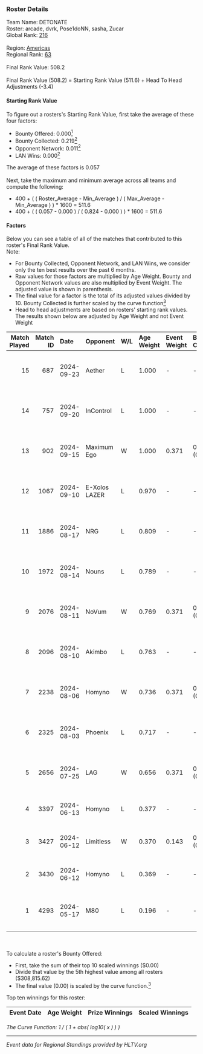 ### Roster Details<br />
Team Name: DETONATE<br />
Roster: arcade, dvrk, Pose1doNN, sasha, Zucar<br />
Global Rank: [216](../../standings_global_2024_10_15.md)<br />
<br />
Region: [Americas]( ../../standings_americas_2024_10_15.md)<br />
Regional Rank: [63]( ../../standings_americas_2024_10_15.md)<br />
<br />
Final Rank Value:  508.2<br />
<br />
Final Rank Value (508.2) = Starting Rank Value (511.6) + Head To Head Adjustments (-3.4)<br />

#### Starting Rank Value<br />
To figure out a rosters's Starting Rank Value, first take the average of these four factors:<br />
- Bounty Offered: 0.000[<sup>1</sup>](#table2)
- Bounty Collected: 0.219[<sup>2</sup>](#table1)
- Opponent Network: 0.011[<sup>2</sup>](#table1)
- LAN Wins: 0.000[<sup>2</sup>](#table1)

The average of these factors is 0.057<br />
<br />
Next, take the maximum and minimum average across all teams and compute the following:<br />
- 400 + ( ( Roster_Average - Min_Average ) / ( Max_Average - Min_Average ) ) * 1600 = 511.6
- 400 + ( ( 0.057 - 0.000 ) / ( 0.824 - 0.000 ) ) * 1600 = 511.6


#### Factors<br />
Below you can see a table of all of the matches that contributed to this roster's Final Rank Value.<br />
Note:<br />

- For Bounty Collected, Opponent Network, and LAN Wins, we consider only the ten best results over the past 6 months.
- Raw values for those factors are multiplied by Age Weight. Bounty and Opponent Network values are also multiplied by Event Weight. The adjusted value is shown in parenthesis.
- The final value for a factor is the total of its adjusted values divided by 10. Bounty Collected is further scaled by the curve function[<sup>3</sup>](#curveFunction)
- Head to head adjustments are based on rosters' starting rank values. The results shown below are adjusted by Age Weight and not Event Weight
<span id="table1"></span><br />


| Match Played | Match ID | Date       | Opponent      | W/L | Age Weight | Event Weight | Bounty Collected | Opponent Network | LAN Wins  | H2H Adj. | Roster                                  |
| -: | -: | :- | :- | :- | :- | :- | :- | :- | :- | -: | :- |
|           15 |      687 | 2024-09-23 | Aether        | L   | 1.000      | -            | -                | -                | -         |   -16.80 | arcade, dvrk, Pose1doNN, sasha, Zucar   |
|           14 |      757 | 2024-09-20 | InControl     | L   | 1.000      | -            | -                | -                | -         |    -9.87 | arcade, dvrk, Pose1doNN, sasha, Zucar   |
|           13 |      902 | 2024-09-15 | Maximum Ego   | W   | 1.000      | 0.371        | 0.000 (0.000)    | 0.000 (0.000)    | 0 (0.000) |     9.85 | arcade, dvrk, Pose1doNN, sasha, Zucar   |
|           12 |     1067 | 2024-09-10 | E-Xolos LAZER | L   | 0.970      | -            | -                | -                | -         |    -4.87 | arcade, dvrk, Pose1doNN, sasha, Zucar   |
|           11 |     1886 | 2024-08-17 | NRG           | L   | 0.809      | -            | -                | -                | -         |    -1.50 | emothug, Halen, Pose1doNN, sasha, Zucar |
|           10 |     1972 | 2024-08-14 | Nouns         | L   | 0.789      | -            | -                | -                | -         |    -1.09 | emothug, Halen, Pose1doNN, sasha, Zucar |
|            9 |     2076 | 2024-08-11 | NoVum         | W   | 0.769      | 0.371        | 0.000 (0.000)    | 0.023 (0.006)    | 0 (0.000) |     8.17 | Halen, Pose1doNN, rayxts, sasha, Zucar  |
|            8 |     2096 | 2024-08-10 | Akimbo        | L   | 0.763      | -            | -                | -                | -         |   -12.46 | Halen, Pose1doNN, rayxts, sasha, Zucar  |
|            7 |     2238 | 2024-08-06 | Homyno        | W   | 0.736      | 0.371        | 0.005 (0.001)    | 0.116 (0.032)    | 0 (0.000) |    15.21 | Halen, Pose1doNN, rayxts, sasha, Zucar  |
|            6 |     2325 | 2024-08-03 | Phoenix       | L   | 0.717      | -            | -                | -                | -         |    -6.99 | Halen, Pose1doNN, rayxts, sasha, Zucar  |
|            5 |     2656 | 2024-07-25 | LAG           | W   | 0.656      | 0.371        | 0.005 (0.001)    | 0.268 (0.065)    | 0 (0.000) |    17.53 | Halen, Pose1doNN, rayxts, sasha, Zucar  |
|            4 |     3397 | 2024-06-13 | Homyno        | L   | 0.377      | -            | -                | -                | -         |    -3.84 | arcade, dvrk, rayxts, sasha, Zucar      |
|            3 |     3427 | 2024-06-12 | Limitless     | W   | 0.370      | 0.143        | 0.000 (0.000)    | 0.039 (0.002)    | 0 (0.000) |     7.01 | arcade, dvrk, rayxts, sasha, Zucar      |
|            2 |     3430 | 2024-06-12 | Homyno        | L   | 0.369      | -            | -                | -                | -         |    -3.72 | arcade, dvrk, rayxts, sasha, Zucar      |
|            1 |     4293 | 2024-05-17 | M80           | L   | 0.196      | -            | -                | -                | -         |    -0.06 | dvrk, Joshyy, rayxts, sasha, Zucar      |

<br />
<span id="table2"></span><br />
To calculate a roster's Bounty Offered:<br />

- First, take the sum of their top 10 scaled winnings ($0.00)
- Divide that value by the 5th highest value among all rosters ($308,815.62)
- The final value (0.00) is scaled by the curve function.[<sup>3</sup>](#curveFunction)

Top ten winnings for this roster:<br />

| Event Date | Age Weight | Prize Winnings | Scaled Winnings |
| :- | -: | :- | :- |


<span id="curveFunction"></span>_The Curve Function: 1 / ( 1 + abs( log10( x ) ) )_<br />

---
_Event data for Regional Standings provided by HLTV.org_<br />
